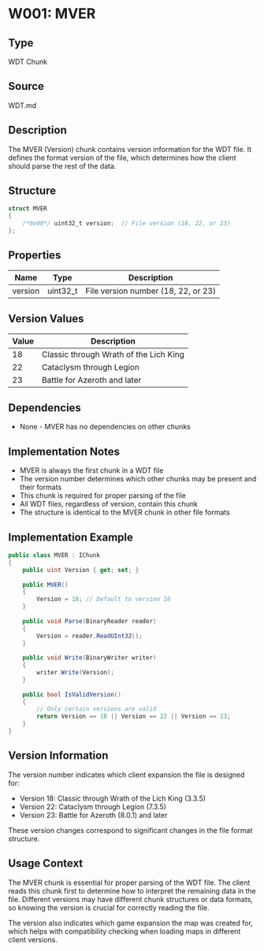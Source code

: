 # W001: MVER

## Type
WDT Chunk

## Source
WDT.md

## Description
The MVER (Version) chunk contains version information for the WDT file. It defines the format version of the file, which determines how the client should parse the rest of the data.

## Structure
```csharp
struct MVER
{
    /*0x00*/ uint32_t version;  // File version (18, 22, or 23)
};
```

## Properties
| Name | Type | Description |
|------|------|-------------|
| version | uint32_t | File version number (18, 22, or 23) |

## Version Values
| Value | Description |
|-------|-------------|
| 18 | Classic through Wrath of the Lich King |
| 22 | Cataclysm through Legion |
| 23 | Battle for Azeroth and later |

## Dependencies
- None - MVER has no dependencies on other chunks

## Implementation Notes
- MVER is always the first chunk in a WDT file
- The version number determines which other chunks may be present and their formats
- This chunk is required for proper parsing of the file
- All WDT files, regardless of version, contain this chunk
- The structure is identical to the MVER chunk in other file formats

## Implementation Example
```csharp
public class MVER : IChunk
{
    public uint Version { get; set; }
    
    public MVER()
    {
        Version = 18; // Default to version 18
    }
    
    public void Parse(BinaryReader reader)
    {
        Version = reader.ReadUInt32();
    }
    
    public void Write(BinaryWriter writer)
    {
        writer.Write(Version);
    }
    
    public bool IsValidVersion()
    {
        // Only certain versions are valid
        return Version == 18 || Version == 22 || Version == 23;
    }
}
```

## Version Information
The version number indicates which client expansion the file is designed for:
- Version 18: Classic through Wrath of the Lich King (3.3.5)
- Version 22: Cataclysm through Legion (7.3.5)
- Version 23: Battle for Azeroth (8.0.1) and later

These version changes correspond to significant changes in the file format structure.

## Usage Context
The MVER chunk is essential for proper parsing of the WDT file. The client reads this chunk first to determine how to interpret the remaining data in the file. Different versions may have different chunk structures or data formats, so knowing the version is crucial for correctly reading the file.

The version also indicates which game expansion the map was created for, which helps with compatibility checking when loading maps in different client versions. 